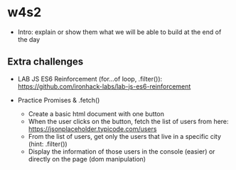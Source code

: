 
# w4s2

<!--

Notes:

- Morning includes a lot of theory and concepts (how the internet works, intro to node etc)

- Try to make it "FUN, SHORT AND DYNAMIC"

- Finish early to start lab early

- IF WE HAVE TIME:
  - Explain how to collaborate on the same repo on git
    - Student 1:
      - forks lab
      - adds the other student as collaborator
      - pair programming
      - commit + push
    - Student 2:
      - clones the same repo (we will not fork it)
      - pull
      - pair programming
      - commit + push
  - intro git conflicts

-->


- Intro: explain or show them what we will be able to build at the end of the day

    <!--
        @Luis: Demo from Zhenni (Studio Ghibli)
        
        - labs\labs-demos\m2\w4d2 - lab-express-basic-site - Zhenni\lab-express-basic-site\

        - node app.js 
        - http://localhost:3002/home

    -->





## Extra challenges

- LAB JS ES6 Reinforcement (for...of loop, .filter()):
  https://github.com/ironhack-labs/lab-js-es6-reinforcement

- Practice Promises & .fetch()
  - Create a basic html document with one button
  - When the user clicks on the button, fetch the list of users from here: https://jsonplaceholder.typicode.com/users
  - From the list of users, get only the users that live in a specific city (hint: .filter())
  - Display the information of those users in the console (easier) or directly on the page (dom manipulation)

